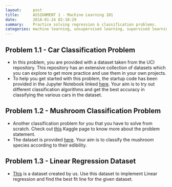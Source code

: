 ```yaml
---
layout:     post
title:      ASSIGNMENT 1 - Machine Learning 101
date:       2018-01-24 02:10:29
summary:    Practice solving regression & classification problems.
categories: machine learning, unsupervised learning, supervised learning
---
```

## Problem 1.1 - Car Classification Problem

- In this problem, you are provided with a dataset taken from the UCI repository. This repository has an extensive collection of datasets which you can explore to get more practice and use them in your own projects.
- To help you get started with this problem, the startup code has been provided in the Jupyter Notebook linked [here](https://djinit-ai.github.io/data/CarClassification.ipynb). Your aim is to try out different classification algorithms and get the best accuracy in classifying the various cars in the dataset.


## Problem 1.2 - Mushroom Classification Problem

 - Another classification problem for you that you have to solve from scratch. Check out [this]() Kaggle page to know more about the problem statement.
 - The dataset is provided [here](https://djinit-ai.github.io/data/mushrooms.csv). Your aim  is to classify the mushroom species according to their edibility.

## Problem 1.3 - Linear Regression Dataset

 - [This](https://djinit-ai.github.io/data/LinearRegressionDataset.csv) is a dataset created by us. Use this dataset to implement Linear regression and find the best fit line for the given dataset.
